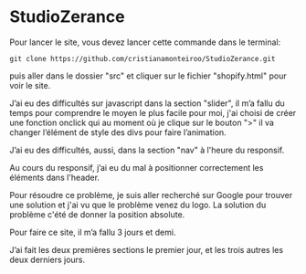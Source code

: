 # StudioZerance
Pour lancer le site, vous devez lancer cette commande dans le terminal:
    
    git clone https://github.com/cristianamonteiroo/StudioZerance.git
    
puis aller dans le dossier "src" et cliquer sur le fichier "shopify.html" pour voir le site.

J’ai eu des difficultés sur javascript dans la section "slider", il m’a fallu du temps pour comprendre le moyen le plus facile pour moi, j'ai choisi de créer une fonction onclick qui au moment où je clique sur le bouton ">" il va changer l’élément de style des divs pour faire l’animation.

J’ai eu des difficultés, aussi, dans la section "nav" à l'heure du responsif.

Au cours du responsif, j’ai eu du mal à positionner correctement les éléments dans l'header.

Pour résoudre ce problème, je suis aller recherché sur Google pour trouver une solution et j'ai vu que le problème venez du logo. La solution du problème c'été de donner la position absolute.

Pour faire ce site, il m’a fallu 3 jours et demi.

J’ai fait les deux premières sections le premier jour, et les trois autres les deux derniers jours.
